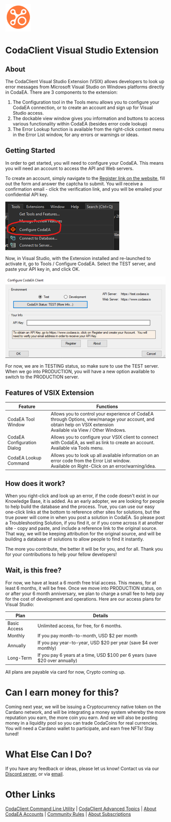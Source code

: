 ﻿![Coda Logo](https://github.com/info-tpr/CodaEA/blob/main/images/CodaLogo-Imageonly-transparent.png?raw=true)

# CodaClient Visual Studio Extension

## About

The CodaClient Visual Studio Extension (VSIX) allows developers to look up error messages from Microsoft Visual Studio on Windows platforms directly in CodaEA.  There are 3 components to the extension:

1. The Configuration tool in the Tools menu allows you to configure your CodaEA connection, or to create an account and sign up for Visual Studio access.
1. The dockable view window gives you information and buttons to access various functionality within CodaEA (besides error code lookup)
1. The Error Lookup function is available from the right-click context menu in the Error List window, for any errors or warnings or ideas.

## Getting Started

In order to get started, you will need to configure your CodaEA.  This means you will need an account to access the API and Web servers.

To create an account, simply navigate to the [Register link on the website](https://www.codaea.io/Account/SignUp), fill out the form and answer the captcha to submit.  You will receive a confirmation email - click the verification link, and you will be emailed your confidential API key.

![CodaEA Config](https://github.com/info-tpr/CodaEA/blob/main/images/VSIX_Config1.png?raw=true)

Now, in Visual Studio, with the Extension installed and re-launched to activate it, go to Tools / Configure CodaEA.  Select the TEST server, and paste your API key in, and click OK.

![CodaEA Config](https://github.com/info-tpr/CodaEA/blob/main/images/VSIX_Config2.png?raw=true)

For now, we are in TESTING status, so make sure to use the TEST server.  When we go into PRODUCTION, you will have a new option available to switch to the PRODUCTION server.

## Features of VSIX Extension

Feature | Functions
---- | ----
CodaEA Tool Window | Allows you to control your experience of CodaEA through Options, view/manage your account, and obtain help on VSIX extension <br/> Available via View / Other Windows.
CodaEA Configuration Dialog | Allows you to configure your VSIX client to connect with CodaEA, as well as link to create an account. <br/> Available via Tools menu.
CodaEA Lookup Command | Allows you to look up all available information on an error code from the Error List window. <br/> Available on Right-Click on an error/warning/idea.

## How does it work?

When you right-click and look up an error, if the code doesn't exist in our Knowledge Base, it is added.  As an early adopter, we are looking for people to help build the database and the process.  True, you can use our easy one-click links at the bottom to reference other sites for solutions, but the true power will come in when you post a solution in CodaEA.  So please post a Troubleshooting Solution, if you find it, or if you come across it at another site - copy and paste, and include a reference link to the original source.  That way, we will be keeping attribution for the original source, and will be building a database of solutions to allow people to find it instantly.

The more you contribute, the better it will be for you, and for all.  Thank you for your contributions to help your fellow developers!

## Wait, is this free?

For now, we have at least a 6 month free trial access.  This means, for at least 6 months, it will be free.  Once we move into PRODUCTION status, on or after your 6 month anniversary, we plan to charge a small fee to help pay for the cost of development and operations.  Here are our access plans for Visual Studio:

Plan | Details
---- | ----
Basic Access | Unlimited access, for free, for 6 months.
Monthly | If you pay month-to-month, USD $2 per month
Annually | If you pay year-to-year, USD $20 per year (save $4 over monthly)
Long-Term | If you pay 6 years at a time, USD $100 per 6 years (save $20 over annually)

All plans are payable via card for now, Crypto coming up.

# Can I earn money for this?

Coming next year, we will be issuing a Cryptocurrency native token on the Cardano network, and will be integrating a money system whereby the more reputation you earn, the more coin you earn.  And we will also be posting money in a liquidity pool so you can trade CodaCoins for real currencies.  You will need a Cardano wallet to participate, and earn free NFTs!  Stay tuned!

# What Else Can I Do?

If you have any feedback or ideas, please let us know!  Contact us via our [Discord server](https://discord.gg/ecaz5C4mCv), or via [email](mailto:info@theparallelrevolution.com).

# Other Links

[CodaClient Command Line Utility](CodaClient_CLI.md) | [CodaClient Advanced Topics](CodaClient_Advanced.md) | [About CodaEA Accounts](Coda_Accounts.md) | [Community Rules](Community_Rules.md) | [About Subscriptions](Subscriptions.md)
